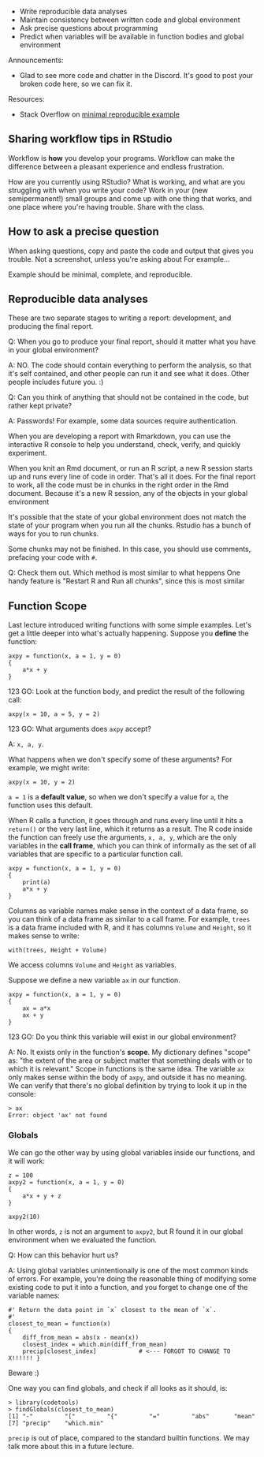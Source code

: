 
- Write reproducible data analyses
- Maintain consistency between written code and global environment
- Ask precise questions about programming
- Predict when variables will be available in function bodies and global environment

Announcements:

- Glad to see more code and chatter in the Discord.
    It's good to post your broken code here, so we can fix it.


Resources:

- Stack Overflow on [minimal reproducible example](https://stackoverflow.com/help/minimal-reproducible-example)

## Sharing workflow tips in RStudio

Workflow is __how__ you develop your programs.
Workflow can make the difference between a pleasant experience and endless frustration.

How are you currently using RStudio?
What is working, and what are you struggling with when you write your code?
Work in your (new semipermanent!) small groups and come up with one thing that works, and one place where you're having trouble.
Share with the class.


## How to ask a precise question

When asking questions, copy and paste the code and output that gives you trouble.
Not a screenshot, unless you're asking about 
For example...

Example should be minimal, complete, and reproducible.


## Reproducible data analyses

These are two separate stages to writing a report: development, and producing the final report.

Q: When you go to produce your final report, should it matter what you have in your global environment?

A: NO. The code should contain everything to perform the analysis, so that it's self contained, and other people can run it and see what it does.
Other people includes future you. :)

Q: Can you think of anything that should not be contained in the code, but rather kept private?

A: Passwords! For example, some data sources require authentication.

When you are developing a report with Rmarkdown, you can use the interactive R console to help you understand, check, verify, and quickly experiment.

When you knit an Rmd document, or run an R script, a new R session starts up and runs every line of code in order.
That's all it does.
For the final report to work, all the code must be in chunks in the right order in the Rmd document.
Because it's a new R session, any of the objects in your global environment

It's possible that the state of your global environment does not match the state of your program when you run all the chunks.
Rstudio has a bunch of ways for you to run chunks.

Some chunks may not be finished.
In this case, you should use comments, prefacing your code with `#`.

Q: Check them out. Which method is most similar to what heppens 
One handy feature is "Restart R and Run all chunks", since this is most similar


## Function Scope

Last lecture introduced writing functions with some simple examples.
Let's get a little deeper into what's actually happening.
Suppose you __define__ the function:

```{r}
axpy = function(x, a = 1, y = 0)
{
    a*x + y
}
```

123 GO: Look at the function body, and predict the result of the following call:

```{r}
axpy(x = 10, a = 5, y = 2)
```


123 GO: What arguments does `axpy` accept?

A: `x, a, y`.

What happens when we don't specify some of these arguments?
For example, we might write:

```{r}
axpy(x = 10, y = 2)
```

`a = 1` is a __default value__, so when we don't specify a value for `a`, the function uses this default.

When R calls a function, it goes through and runs every line until it hits a `return()` or the very last line, which it returns as a result.
The R code inside the function can freely use the arguments, `x, a, y`, which are the only variables in the __call frame__, which you can think of informally as the set of all variables that are specific to a particular function call.

```{r}
axpy = function(x, a = 1, y = 0)
{
    print(a)
    a*x + y
}
```

Columns as variable names make sense in the context of a data frame, so you can think of a data frame as similar to a call frame.
For example, `trees` is a data frame included with R, and it has columns `Volume` and `Height`, so it makes sense to write:

```{r}
with(trees, Height + Volume)
```

We access columns `Volume` and `Height` as variables.

Suppose we define a new variable `ax` in our function.

```{r}
axpy = function(x, a = 1, y = 0)
{
    ax = a*x
    ax + y
}
```

123 GO: Do you think this variable will exist in our global environment?

A: No.
It exists only in the function's __scope__.
My dictionary defines "scope" as: "the extent of the area or subject matter that something deals with or to which it is relevant."
Scope in functions is the same idea.
The variable `ax` only makes sense within the body of `axpy`, and outside it has no meaning.
We can verify that there's no global definition by trying to look it up in the console:

```{r}
> ax
Error: object 'ax' not found
```

### Globals

We can go the other way by using global variables inside our functions, and it will work:

```{r}
z = 100
axpy2 = function(x, a = 1, y = 0)
{
    a*x + y + z
}

axpy2(10)
```

In other words, `z` is not an argument to `axpy2`, but R found it in our global environment when we evaluated the function.

Q: How can this behavior hurt us?

A: Using global variables unintentionally is one of the most common kinds of errors.
For example, you're doing the reasonable thing of modifying some existing code to put it into a function, and you forget to change one of the variable names:

```{r}
#' Return the data point in `x` closest to the mean of `x`.
#'
closest_to_mean = function(x)
{
    diff_from_mean = abs(x - mean(x))
    closest_index = which.min(diff_from_mean)
    precip[closest_index]            # <--- FORGOT TO CHANGE TO X!!!!!! }
``` 

Beware :)

One way you can find globals, and check if all looks as it should, is:

```{r}
> library(codetools)
> findGlobals(closest_to_mean)
[1] "-"         "["         "{"         "="         "abs"       "mean"
[7] "precip"    "which.min"
```

`precip` is out of place, compared to the standard builtin functions.
We may talk more about this in a future lecture.
